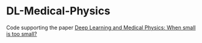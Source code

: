 # DL-Medical-Physics
Code supporting the paper [Deep Learning and Medical Physics: When small is too small?](www.placeholder.com)
